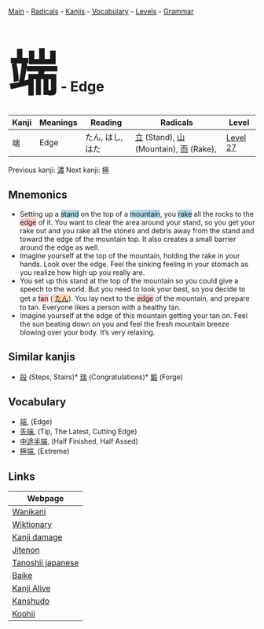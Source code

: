 <style> bigfont {font-size: 100px}</style>
[Main](../README.md) -
[Radicals](../radicals.md) -
[Kanjis](../kanjis.md) -
[Vocabulary](../vocabulary.md) -
[Levels](../levels.md) -
[Grammar](../grammar.md)
# <bigfont> 端</bigfont> - Edge 

| Kanji | Meanings | Reading | Radicals | Level |
| --- | --- | --- | --- | --- |
| 端 | Edge | たん, はし, はた | [立](../radicals/立.md) (Stand), [山](../radicals/山.md) (Mountain), [而](../radicals/而.md) (Rake),  | [Level 27](../levels/wk_level27.md) |

Previous kanji: [濃](濃.md) Next kanji: [極](極.md) 

## Mnemonics
 * Setting up a <span style="background-color:#ADD8E6"> stand</span> on the top of a <span style="background-color:#ADD8E6"> mountain</span>, you <span style="background-color:#ADD8E6"> rake</span> all the rocks to the <span style="background-color:#ffcccb"> edge</span> of it. You want to clear the area around your stand, so you get your rake out and you rake all the stones and debris away from the stand and toward the edge of the mountain top. It also creates a small barrier around the edge as well.
* Imagine yourself at the top of the mountain, holding the rake in your hands. Look over the edge. Feel the sinking feeling in your stomach as you realize how high up you really are.
* You set up this stand at the top of the mountain so you could give a speech to the world. But you need to look your best, so you decide to get a <span style="background-color:#ffcccb"> tan</span> (<span style="background-color:#fed8b1"> [たん](https://jisho.org/search/たん)</span>). You lay next to the <span style="background-color:#ffcccb"> edge</span> of the mountain, and prepare to tan. Everyone likes a person with a healthy tan.
* Imagine yourself at the edge of this mountain getting your tan on. Feel the sun beating down on you and feel the fresh mountain breeze blowing over your body. It’s very relaxing.


## Similar kanjis
 * [段](段.md) (Steps, Stairs)* [瑞](瑞.md) (Congratulations)* [鍛](鍛.md) (Forge)


## Vocabulary
 * [端](../vocabulary/端.md), (Edge)
* [先端](../vocabulary/端.md), (Tip, The Latest, Cutting Edge)
* [中途半端](../vocabulary/端.md), (Half Finished, Half Assed)
* [極端](../vocabulary/端.md), (Extreme)



## Links 

| Webpage |
| --- |
| [Wanikani          ](https://www.wanikani.com/kanji/端) |
| [Wiktionary        ](https://en.wiktionary.org/wiki/端) |
| [Kanji damage      ](http://www.kanjidamage.com/kanji/search?utf8=✓&q=端) |
| [Jitenon           ](https://jitenon.com/kanji/端) |
| [Tanoshii japanese ](https://www.tanoshiijapanese.com/dictionary/kanji.cfm?k=端) |
| [Baike             ](https://baike.baidu.com/item/端) |
| [Kanji Alive       ](https://app.kanjialive.com/端) |
| [Kanshudo          ](https://www.kanshudo.com/searchmn?q=端) |
| [Koohii            ](https://kanji.koohii.com/study/kanji/端) |
